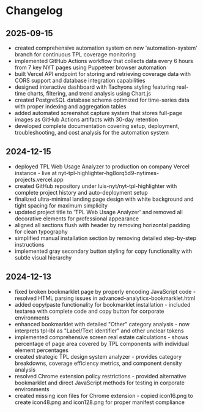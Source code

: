 # Changelog

## 2025-09-15
- created comprehensive automation system on new 'automation-system' branch for continuous TPL coverage monitoring
- implemented GitHub Actions workflow that collects data every 6 hours from 7 key NYT pages using Puppeteer browser automation
- built Vercel API endpoint for storing and retrieving coverage data with CORS support and database integration capabilities
- designed interactive dashboard with Tachyons styling featuring real-time charts, filtering, and trend analysis using Chart.js
- created PostgreSQL database schema optimized for time-series data with proper indexing and aggregation tables
- added automated screenshot capture system that stores full-page images as GitHub Actions artifacts with 30-day retention
- developed complete documentation covering setup, deployment, troubleshooting, and cost analysis for the automation system

## 2024-12-15
- deployed TPL Web Usage Analyzer to production on company Vercel instance - live at nyt-tpl-highlighter-hg8orq5d9-nytimes-projects.vercel.app
- created GitHub repository under luis-nyt/nyt-tpl-highlighter with complete project history and auto-deployment setup
- finalized ultra-minimal landing page design with white background and tight spacing for maximum simplicity
- updated project title to 'TPL Web Usage Analyzer' and removed all decorative elements for professional appearance
- aligned all sections flush with header by removing horizontal padding for clean typography
- simplified manual installation section by removing detailed step-by-step instructions
- implemented gray secondary button styling for copy functionality with subtle visual hierarchy

## 2024-12-13
- fixed broken bookmarklet page by properly encoding JavaScript code - resolved HTML parsing issues in advanced-analytics-bookmarklet.html
- added copy/paste functionality for bookmarklet installation - included textarea with complete code and copy button for corporate environments
- enhanced bookmarklet with detailed "Other" category analysis - now interprets tpl-lbl as "Label/Text identifier" and other unclear tokens
- implemented comprehensive screen real estate calculations - shows percentage of page area covered by TPL components with individual element percentages
- created strategic TPL design system analyzer - provides category breakdowns, coverage efficiency metrics, and component density analysis
- resolved Chrome extension policy restrictions - provided alternative bookmarklet and direct JavaScript methods for testing in corporate environments
- created missing icon files for Chrome extension - copied icon16.png to create icon48.png and icon128.png for proper manifest compliance
